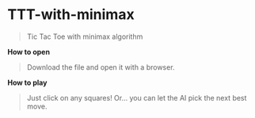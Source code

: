 # TTT-with-minimax
>Tic Tac Toe with minimax algorithm

**How to open**
>Download the file and open it with a browser.

**How to play**
>Just click on any squares!
>Or... you can let the AI pick the next best move.
